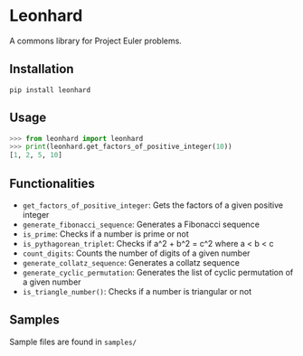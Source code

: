 # Leonhard
A commons library for Project Euler problems.

## Installation
`pip install leonhard`

## Usage
```python
>>> from leonhard import leonhard
>>> print(leonhard.get_factors_of_positive_integer(10))
[1, 2, 5, 10]
```

## Functionalities
* `get_factors_of_positive_integer`: Gets the factors of a given positive integer
* `generate_fibonacci_sequence`: Generates a Fibonacci sequence
* `is_prime`: Checks if a number is prime or not
* `is_pythagorean_triplet`: Checks if a^2 + b^2 = c^2 where a < b < c
* `count_digits`: Counts the number of digits of a given number
* `generate_collatz_sequence`: Generates a collatz sequence
* `generate_cyclic_permutation`: Generates the list of cyclic permutation of a given number
* `is_triangle_number()`: Checks if a number is triangular or not

## Samples
Sample files are found in `samples/`


